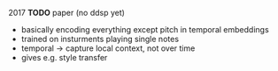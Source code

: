 2017 **TODO** paper (no ddsp yet)
- basically encoding everything except pitch in temporal embeddings
- trained on insturments playing single notes
- temporal -> capture local context, not over time
- gives e.g. style transfer
